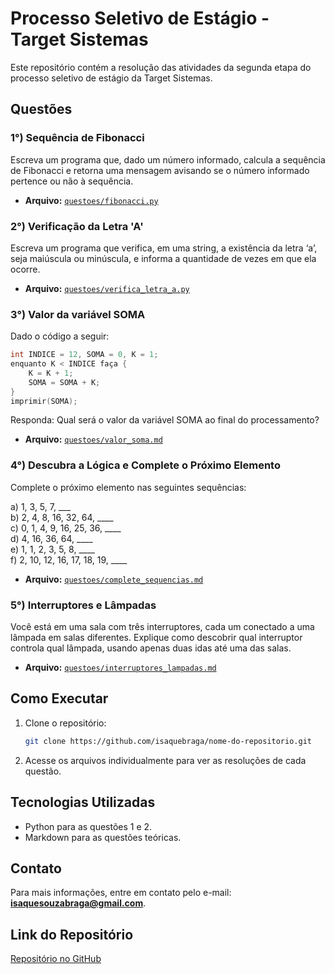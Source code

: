 # Processo Seletivo de Estágio - Target Sistemas

Este repositório contém a resolução das atividades da segunda etapa do processo seletivo de estágio da Target Sistemas.

## Questões

### 1°) Sequência de Fibonacci
Escreva um programa que, dado um número informado, calcula a sequência de Fibonacci e retorna uma mensagem avisando se o número informado pertence ou não à sequência.

- **Arquivo:** [`questoes/fibonacci.py`](./questoes/fibonacci.py)

### 2°) Verificação da Letra 'A'
Escreva um programa que verifica, em uma string, a existência da letra ‘a’, seja maiúscula ou minúscula, e informa a quantidade de vezes em que ela ocorre.

- **Arquivo:** [`questoes/verifica_letra_a.py`](./questoes/verifica_letra_a.py)


### 3°) Valor da variável SOMA
Dado o código a seguir:

```c
int INDICE = 12, SOMA = 0, K = 1;
enquanto K < INDICE faça {
    K = K + 1;
    SOMA = SOMA + K;
}
imprimir(SOMA);
```

Responda: Qual será o valor da variável SOMA ao final do processamento?

- **Arquivo:** [`questoes/valor_soma.md`](./questoes/valor_soma.md)

### 4°) Descubra a Lógica e Complete o Próximo Elemento
Complete o próximo elemento nas seguintes sequências:

a) 1, 3, 5, 7, ___  
b) 2, 4, 8, 16, 32, 64, ____  
c) 0, 1, 4, 9, 16, 25, 36, ____  
d) 4, 16, 36, 64, ____  
e) 1, 1, 2, 3, 5, 8, ____  
f) 2, 10, 12, 16, 17, 18, 19, ____  

- **Arquivo:** [`questoes/complete_sequencias.md`](./questoes/complete_sequencias.md)

### 5°) Interruptores e Lâmpadas
Você está em uma sala com três interruptores, cada um conectado a uma lâmpada em salas diferentes. Explique como descobrir qual interruptor controla qual lâmpada, usando apenas duas idas até uma das salas.

- **Arquivo:** [`questoes/interruptores_lampadas.md`](./questoes/interruptores_lampadas.md)

## Como Executar

1. Clone o repositório:

   ```bash
   git clone https://github.com/isaquebraga/nome-do-repositorio.git
   ```

2. Acesse os arquivos individualmente para ver as resoluções de cada questão.

## Tecnologias Utilizadas

- Python para as questões 1 e 2.
- Markdown para as questões teóricas.

## Contato

Para mais informações, entre em contato pelo e-mail: **isaquesouzabraga@gmail.com**.

## Link do Repositório

[Repositório no GitHub](https://github.com/isaquebraga/nome-do-repositorio)
